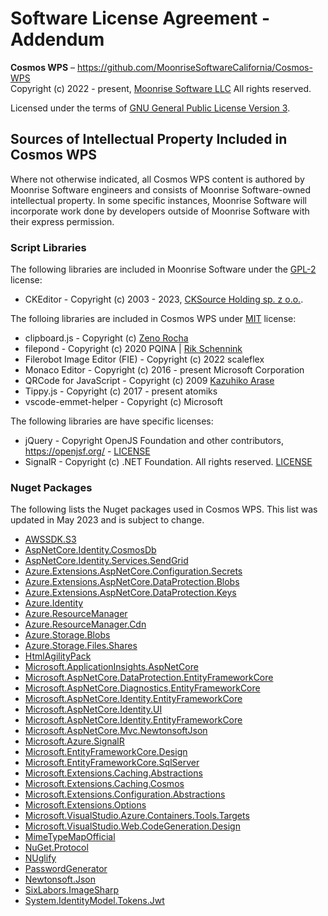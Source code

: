 # Software License Agreement - Addendum

**Cosmos WPS** – https://github.com/MoonriseSoftwareCalifornia/Cosmos-WPS <br>
Copyright (c) 2022 - present, [Moonrise Software LLC](https://www.moonrise.net) All rights reserved.

Licensed under the terms of [GNU General Public License Version 3](LICENSE.txt).

## Sources of Intellectual Property Included in Cosmos WPS

Where not otherwise indicated, all Cosmos WPS content is authored by Moonrise Software engineers and consists of Moonrise Software-owned intellectual property. In some specific instances, Moonrise Software will incorporate work done by developers outside of Moonrise Software with their express permission.

### Script Libraries

The following libraries are included in Moonrise Software under the [GPL-2](http://www.gnu.org/licenses/gpl.html) license:

* CKEditor - Copyright (c) 2003 - 2023, [CKSource Holding sp. z o.o.](https://github.com/ckeditor/ckeditor5).

The folloing libraries are included in Cosmos WPS under [MIT](https://en.wikipedia.org/wiki/MIT_License) license:

* clipboard.js - Copyright (c) [Zeno Rocha](https://zenorocha.github.io/clipboard.js)
* filepond - Copyright (c) 2020 PQINA | [Rik Schennink](rik@pqina.nl)
* Filerobot Image Editor (FIE) - Copyright (c) 2022 scaleflex
* Monaco Editor - Copyright (c) 2016 - present Microsoft Corporation
* QRCode for JavaScript - Copyright (c) 2009 [Kazuhiko Arase](http://www.d-project.com/)
* Tippy.js - Copyright (c) 2017 - present atomiks
* vscode-emmet-helper - Copyright (c) Microsoft

The following libraries are have specific licenses:

* jQuery - Copyright OpenJS Foundation and other contributors, https://openjsf.org/ - [LICENSE](https://github.com/jquery/jquery-ui/blob/main/LICENSE.txt)
* SignalR - Copyright (c) .NET Foundation. All rights reserved. [LICENSE](https://github.com/SignalR/SignalR/blob/main/LICENSE.txt)

### Nuget Packages


The following lists the Nuget packages used in Cosmos WPS. This list was updated in May 2023 and is subject to change.

* [AWSSDK.S3](https://www.nuget.org/packages/AWSSDK.S3)
* [AspNetCore.Identity.CosmosDb](https://www.nuget.org/packages/AspNetCore.Identity.CosmosDb)
* [AspNetCore.Identity.Services.SendGrid](https://www.nuget.org/packages/AspNetCore.Identity.Services.SendGrid)
* [Azure.Extensions.AspNetCore.Configuration.Secrets](https://www.nuget.org/packages/Azure.Extensions.AspNetCore.Configuration.Secrets)
* [Azure.Extensions.AspNetCore.DataProtection.Blobs](https://www.nuget.org/packages/Azure.Extensions.AspNetCore.DataProtection.Blobs)
* [Azure.Extensions.AspNetCore.DataProtection.Keys](https://www.nuget.org/packages/Azure.Extensions.AspNetCore.DataProtection.Keys)
* [Azure.Identity](https://www.nuget.org/packages/Azure.Identity)
* [Azure.ResourceManager](https://www.nuget.org/packages/Azure.ResourceManager)
* [Azure.ResourceManager.Cdn](https://www.nuget.org/packages/Azure.ResourceManager.Cdn)
* [Azure.Storage.Blobs](https://www.nuget.org/packages/Azure.Storage.Blobs)
* [Azure.Storage.Files.Shares](https://www.nuget.org/packages/Azure.Storage.Files.Shares)
* [HtmlAgilityPack](https://www.nuget.org/packages/HtmlAgilityPack)
* [Microsoft.ApplicationInsights.AspNetCore](https://www.nuget.org/packages/Microsoft.ApplicationInsights.AspNetCore)
* [Microsoft.AspNetCore.DataProtection.EntityFrameworkCore](https://www.nuget.org/packages/Microsoft.AspNetCore.DataProtection.EntityFrameworkCore)
* [Microsoft.AspNetCore.Diagnostics.EntityFrameworkCore](https://www.nuget.org/packages/Microsoft.AspNetCore.Diagnostics.EntityFrameworkCore)
* [Microsoft.AspNetCore.Identity.EntityFrameworkCore](https://www.nuget.org/packages/Microsoft.AspNetCore.Identity.EntityFrameworkCore)
* [Microsoft.AspNetCore.Identity.UI](https://www.nuget.org/packages/Microsoft.AspNetCore.Identity.UI)
* [Microsoft.AspNetCore.Identity.EntityFrameworkCore](https://www.nuget.org/packages/Microsoft.AspNetCore.Identity.EntityFrameworkCore)
* [Microsoft.AspNetCore.Mvc.NewtonsoftJson](https://www.nuget.org/packages/Microsoft.AspNetCore.Mvc.NewtonsoftJson)
* [Microsoft.Azure.SignalR](https://www.nuget.org/packages/Microsoft.Azure.SignalR)
* [Microsoft.EntityFrameworkCore.Design](https://www.nuget.org/packages/Microsoft.EntityFrameworkCore.Design)
* [Microsoft.EntityFrameworkCore.SqlServer](https://www.nuget.org/packages/Microsoft.EntityFrameworkCore.SqlServer)
* [Microsoft.Extensions.Caching.Abstractions](https://www.nuget.org/packages/Microsoft.Extensions.Caching.Abstractions)
* [Microsoft.Extensions.Caching.Cosmos](https://www.nuget.org/packages/Microsoft.Extensions.Caching.Cosmos)
* [Microsoft.Extensions.Configuration.Abstractions](https://www.nuget.org/packages/Microsoft.Extensions.Configuration.Abstractions)
* [Microsoft.Extensions.Options](https://www.nuget.org/packages/Microsoft.Extensions.Options)
* [Microsoft.VisualStudio.Azure.Containers.Tools.Targets](https://www.nuget.org/packages/Microsoft.VisualStudio.Azure.Containers.Tools.Targets)
* [Microsoft.VisualStudio.Web.CodeGeneration.Design](https://www.nuget.org/packages/Microsoft.VisualStudio.Web.CodeGeneration.Design)
* [MimeTypeMapOfficial](https://www.nuget.org/packages/MimeTypeMapOfficial)
* [NuGet.Protocol](https://www.nuget.org/packages/NuGet.Protocol)
* [NUglify](https://www.nuget.org/packages/NUglify)
* [PasswordGenerator](https://www.nuget.org/packages/PasswordGenerator)
* [Newtonsoft.Json](https://www.nuget.org/packages/Newtonsoft.Json)
* [SixLabors.ImageSharp](https://www.nuget.org/packages/SixLabors.ImageSharp)
* [System.IdentityModel.Tokens.Jwt](https://www.nuget.org/packages/System.IdentityModel.Tokens.Jwt)

